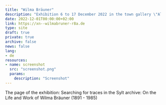 ```yaml
---
title: "Wilma Bräuner"
description: "Exhibition 6 to 17 December 2022 in the town gallery \"Alte Post\", Westerland"
date: 2022-12-01T00:00:00+02:00
link: https://xn--wilmabruner-r8a.de
type: site
draft: true
private: true
archive: false
news: false
lang:
- de
resources:
- name: screenshot
  src: "screenshot.png"
  params:
    description: "Screenshot"
---
```

The page of the exhibition: Searching for traces in the Sylt archive: On the Life and Work of Wilma Bräuner (1891 - 1985)

